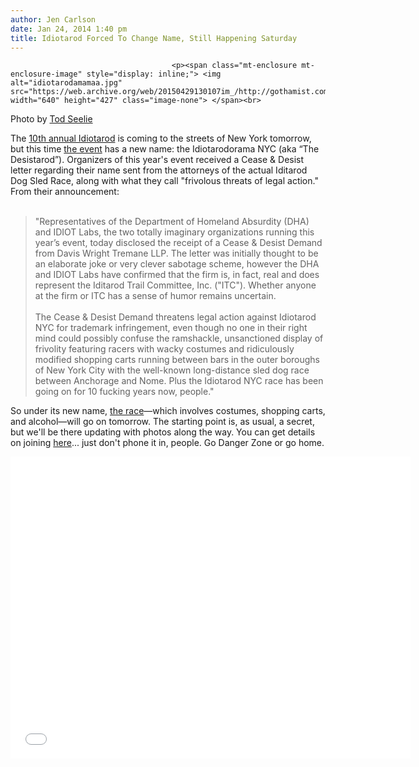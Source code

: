```yaml
---
author: Jen Carlson
date: Jan 24, 2014 1:40 pm
title: Idiotarod Forced To Change Name, Still Happening Saturday
---
```


	
										<p><span class="mt-enclosure mt-enclosure-image" style="display: inline;"> <img alt="idiotarodamamaa.jpg" src="https://web.archive.org/web/20150429130107im_/http://gothamist.com/attachments/arts_jen/idiotarodamamaa.jpg" width="640" height="427" class="image-none"> </span><br>
<span class="photo_caption">Photo by <a href="https://web.archive.org/web/20150429130107/http://todseelie.com/">Tod Seelie</a></span></p>

<p>The <a href="https://web.archive.org/web/20150429130107/http://gothamist.com/2014/01/14/10th_annual_idiotarod_is_coming_for.php">10th annual Idiotarod</a> is coming to the streets of New York tomorrow, but this time <a href="https://web.archive.org/web/20150429130107/http://gothamist.com/tags/idiotarod">the event</a> has a new name: the Idiotarodorama NYC (aka &#x201C;The Desistarod&#x201D;). Organizers of this year&apos;s event received a Cease &amp; Desist letter regarding their name sent from the attorneys of the actual Iditarod Dog Sled Race, along with what they call &quot;frivolous threats of legal action.&quot; From their announcement: <br>
 <br>
</p><blockquote>&quot;Representatives of the Department of Homeland Absurdity (DHA) and IDIOT Labs, the two totally imaginary organizations running this year&#x2019;s event, today disclosed the receipt of a Cease &amp; Desist Demand from Davis Wright Tremane LLP. The letter was initially thought to be an elaborate joke or very clever sabotage scheme, however the DHA and IDIOT Labs have confirmed that the firm is, in fact, real and does represent the Iditarod Trail Committee, Inc. (&quot;ITC&quot;). Whether anyone at the firm or ITC has a sense of humor remains uncertain.<br>
 <br>
The Cease &amp; Desist Demand threatens legal action against Idiotarod NYC for trademark infringement, even though no one in their right mind could possibly confuse the ramshackle, unsanctioned display of frivolity featuring racers with wacky costumes and ridiculously modified shopping carts running between bars in the outer boroughs of New York City with the well-known long-distance sled dog race between Anchorage and Nome. Plus the Idiotarod NYC race has been going on for 10 fucking years now, people.&quot;</blockquote><p></p>

<p>So under its new name, <a href="www.idiotarodnyc.com">the race</a>&#x2014;which involves costumes, shopping carts, and alcohol&#x2014;will go on tomorrow. The starting point is, as usual, a secret, but we&apos;ll be there updating with photos along the way. You can get details on joining <a href="https://web.archive.org/web/20150429130107/https://www.facebook.com/events/1498302983728769">here</a>... just don&apos;t phone it in, people. Go Danger Zone or go home.</p>

<p><iframe src="//web.archive.org/web/20150429130107if_/http://player.vimeo.com/video/638761?color=d1d1d1" width="640" height="483" frameborder="0" webkitallowfullscreen="" mozallowfullscreen="" allowfullscreen></iframe></p>					
										
									
				